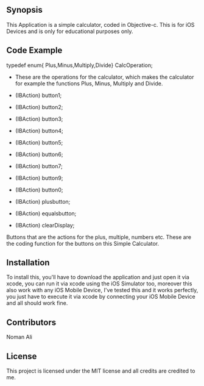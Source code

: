 ## Synopsis

This Application is a simple calculator, coded in Objective-c. This is for iOS Devices and is only for educational purposes only.

## Code Example

typedef enum{ Plus,Minus,Multiply,Divide} CalcOperation;
- These are the operations for the calculator, which makes the calculator for example the functions Plus, Minus, Multiply and Divide.

- (IBAction) button1;
- (IBAction) button2;
- (IBAction) button3;
- (IBAction) button4;
- (IBAction) button5;
- (IBAction) button6;
- (IBAction) button7;
- (IBAction) button9;
- (IBAction) button0;
- (IBAction) plusbutton;
- (IBAction) equalsbutton;
- (IBAction) clearDisplay;

Buttons that are the actions for the plus, multiple, numbers etc. These are the coding function for the buttons on this Simple Calculator.


## Installation

To install this, you'll have to download the application and just open it via xcode, you can run it via xcode using the iOS Simulator too, moreover this also work with any iOS Mobile Device, I've tested this and it works perfectly, you just have to execute it via xcode by connecting your iOS Mobile Device and all should work fine.

## Contributors

Noman Ali

## License

This project is licensed under the MIT license and all credits are credited to me.
